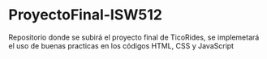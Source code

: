 # ProyectoFinal-ISW512
Repositorio donde se subirá el proyecto final de TicoRides, se implemetará el uso de buenas practicas en los códigos HTML, CSS y JavaScript
